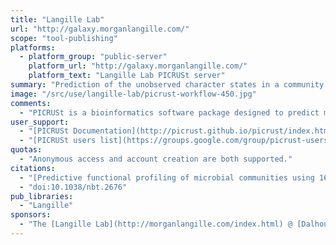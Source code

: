 ```yaml
---
title: "Langille Lab"
url: "http://galaxy.morganlangille.com/"
scope: "tool-publishing"
platforms:
  - platform_group: "public-server"
    platform_url: "http://galaxy.morganlangille.com/"
    platform_text: "Langille Lab PICRUSt server"
summary: "Prediction of the unobserved character states in a community of organisms from phylogenetic information."
image: "/src/use/langille-lab/picrust-workflow-450.jpg"
comments:
  - "PICRUSt is a bioinformatics software package designed to predict metagenome functional content from marker gene (e.g., 16S rRNA) surveys and full genomes."
user_support:
  - "[PICRUSt Documentation](http://picrust.github.io/picrust/index.html)"
  - "[PICRUSt users list](https://groups.google.com/group/picrust-users/subscribe?note=1&hl=en&noredirect=true&pli=1)"
quotas:
  - "Anonymous access and account creation are both supported."
citations:
  - "[Predictive functional profiling of microbial communities using 16S rRNA marker gene sequences](https://www.nature.com/articles/nbt.2676), Morgan G I Langille, Jesse Zaneveld, J Gregory Caporaso, Daniel McDonald, Dan Knights, Joshua A Reyes, Jose C Clemente, Deron E Burkepile, Rebecca L Vega Thurber, Rob Knight, Robert G Beiko & Curtis Huttenhower. *Nature Biotechnology* 31, 814–821 (2013)"
  - "doi:10.1038/nbt.2676"
pub_libraries:
  - "Langille"
sponsors:
  - "The [Langille Lab](http://morganlangille.com/index.html) @ [Dalhousie University](https://www.dal.ca/)"
---
```

